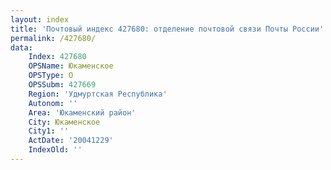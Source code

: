 ```yaml
---
layout: index
title: 'Почтовый индекс 427680: отделение почтовой связи Почты России'
permalink: /427680/
data:
    Index: 427680
    OPSName: Юкаменское
    OPSType: О
    OPSSubm: 427669
    Region: 'Удмуртская Республика'
    Autonom: ''
    Area: 'Юкаменский район'
    City: Юкаменское
    City1: ''
    ActDate: '20041229'
    IndexOld: ''
---
```

